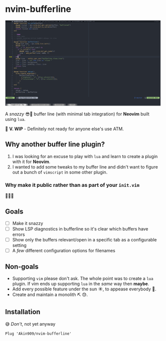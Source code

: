 # nvim-bufferline

![Bufferline screenshot](./nvim-bufferline.png "Nvim Bufferline")

A _snazzy_ 😎💅 buffer line (with minimal tab integration) for **Neovim** built using `lua`.

🚧 **V. WIP** - Definitely not ready for anyone else's use ATM.

## Why another buffer line plugin?

1. I was looking for an excuse to play with `lua` and learn to create a plugin with it for **Neovim**.
2. I wanted to add some tweaks to my buffer line and didn't want to figure out a bunch of `vimscript` in some other plugin.

### Why make it public rather than as part of your `init.vim`

🤷🤷🤷

## Goals

- [ ] Make it snazzy
- [ ] Show LSP diagnostics in bufferline so it's clear which buffers have errors
- [ ] Show only the buffers relevant/open in a specific tab as a configurable setting
- [ ] A _few_ different configuration options for filenames

## Non-goals

- Supporting `vim` please don't ask. The whole point was to create a `lua` plugin. If vim ends up supporting `lua` in the _same_ way then **maybe**.
- Add every possible feature under the sun ☀, to appease everybody 🤷.
- Create and maintain a monolith ⛏ 😓.

## Installation

😅 _Don't_, not yet anyway

```vim
Plug 'Akin909/nvim-bufferline'
```
